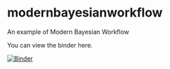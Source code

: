 # modernbayesianworkflow
An example of Modern Bayesian Workflow

You can view the binder here.

[![Binder](https://mybinder.org/badge.svg)](https://mybinder.org/v2/gh/springcoil/modernbayesianworkflow/master)
 
